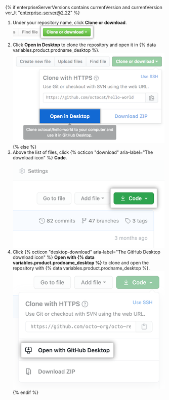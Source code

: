 {% if enterpriseServerVersions contains currentVersion and currentVersion ver_lt "enterprise-server@2.22" %}
1. Under your repository name, click **Clone or download**.
![Clone or download button](/assets/images/help/repository/clone-repo-clone-url-button.png)
1. Click **Open in Desktop** to clone the repository and open it in {% data variables.product.prodname_desktop %}.
![Open in Desktop button](/assets/images/help/desktop/open-in-desktop-button.png)
{% else %}
1. Above the list of files, click {% octicon "download" aria-label="The download icon" %} **Code**.
  !["Code" button](/assets/images/help/repository/code-button.png)
1. Click {% octicon "desktop-download" aria-label="The GitHub Desktop download icon" %} **Open with {% data variables.product.prodname_desktop %}** to clone and open the repository with {% data variables.product.prodname_desktop %}.
  !["Open with {% data variables.product.prodname_desktop %}" button](/assets/images/help/repository/open-with-desktop.png)
{% endif %}
